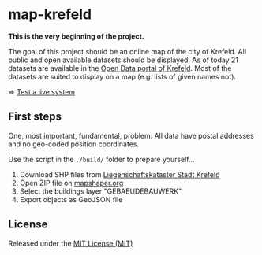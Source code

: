 # map-krefeld

**This is the very beginning of the project.**

The goal of this project should be an online map of the city of Krefeld.
All public and open available datasets should be displayed.
As of today 21 datasets are available in the [Open Data portal of Krefeld](https://www.offenesdatenportal.de/organization/krefeld).
Most of the datasets are suited to display on a map (e.g. lists of given names not).

=> [Test a live system](https://tursics.github.io/map-krefeld/)

## First steps

One, most important, fundamental, problem: All data have postal addresses and no geo-coded position coordinates.

Use the script in the ```./build/``` folder to prepare yourself...

1. Download SHP files from [Liegenschaftskataster Stadt Krefeld](https://www.offenesdatenportal.de/dataset/liegenschaftskataster-stadt-krefeld)
2. Open ZIP file on [mapshaper.org](http://mapshaper.org/)
3. Select the buildings layer "GEBAEUDEBAUWERK"
4. Export objects as GeoJSON file

## License

Released under the [MIT License (MIT)](LICENSE.md)
